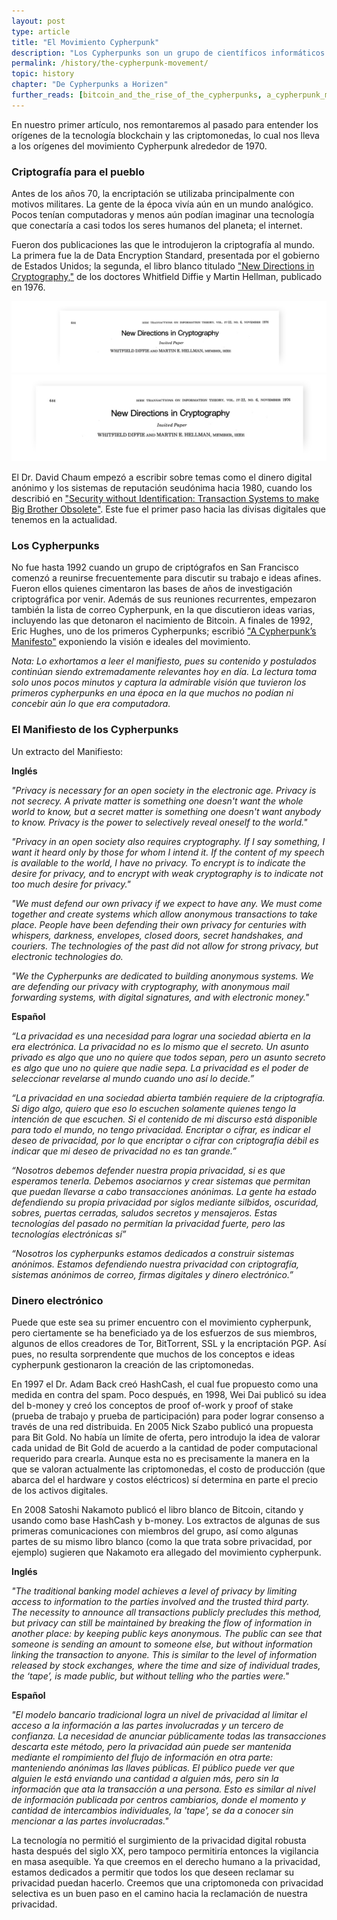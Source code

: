 ```yaml
---
layout: post
type: article
title: "El Movimiento Cypherpunk"
description: "Los Cypherpunks son un grupo de científicos informáticos que desean proporcionar un cifrado fuerte al público en general."
permalink: /history/the-cypherpunk-movement/
topic: history
chapter: "De Cypherpunks a Horizen"
further_reads: [bitcoin_and_the_rise_of_the_cypherpunks, a_cypherpunk_manifesto]
---
```


En nuestro primer artículo, nos remontaremos al pasado para entender los orígenes de la tecnología blockchain y las criptomonedas, lo cual nos lleva a los orígenes del movimiento Cypherpunk alrededor de 1970.

### Criptografía para el pueblo

Antes de los años 70, la encriptación se utilizaba principalmente con motivos militares. La gente de la época vivía aún en un mundo analógico. Pocos tenían computadoras y menos aún  podían imaginar una tecnología que conectaría a casi todos los seres humanos del planeta; el internet.

Fueron dos publicaciones las que le introdujeron la criptografía al mundo. La primera fue la de Data Encryption Standard, presentada por el gobierno de Estados Unidos; la segunda, el libro blanco titulado ["New Directions in Cryptography,"](https://ee.stanford.edu/~hellman/publications/24.pdf) de los doctores Whitfield Diffie y Martin Hellman, publicado en 1976.

![New directions](/assets/post_files/history/the-cypherpunk-movement/new_directions_D.jpg)
![New directions](/assets/post_files/history/the-cypherpunk-movement/new_directions_M.jpg)

El Dr. David Chaum empezó a escribir sobre temas como el dinero digital anónimo y los sistemas de reputación seudónima hacia 1980, cuando los describió en ["Security without Identification: Transaction Systems to make Big Brother Obsolete"](https://www.chaum.com/publications/Security_Wthout_Identification.html). Este fue el primer paso hacia las divisas digitales que tenemos en la actualidad.

### Los Cypherpunks

No fue hasta 1992 cuando un grupo de criptógrafos en San Francisco comenzó a reunirse frecuentemente para discutir su trabajo e ideas afines. Fueron ellos quienes cimentaron las bases de años de investigación criptográfica por venir. Además de sus reuniones recurrentes, empezaron también la lista de correo Cypherpunk, en la que discutieron ideas varias, incluyendo las que detonaron el nacimiento de Bitcoin. A finales de 1992, Eric Hughes, uno de los primeros Cypherpunks; escribió ["A Cypherpunk’s Manifesto"](https://www.activism.net/cypherpunk/manifesto.html) exponiendo la visión e ideales del movimiento.

_Nota: Lo exhortamos a leer el manifiesto, pues su contenido y postulados continúan siendo extremadamente relevantes hoy en día. La lectura toma solo unos pocos minutos y captura la admirable visión que tuvieron los primeros cypherpunks en una época en la que muchos no podían ni concebir aún lo que era computadora._ 

### El Manifiesto de los Cypherpunks

Un extracto del Manifiesto:

**Inglés**

_"Privacy is necessary for an open society in the electronic age. Privacy is not secrecy. A private matter is something one doesn't want the whole world to know, but a secret matter is something one doesn't want anybody to know. Privacy is the power to selectively reveal oneself to the world."_

_"Privacy in an open society also requires cryptography. If I say something, I want it heard only by those for whom I intend it. If the content of my speech is available to the world, I have no privacy. To encrypt is to indicate the desire for privacy, and to encrypt with weak cryptography is to indicate not too much desire for privacy."_

_"We must defend our own privacy if we expect to have any. We must come together and create systems which allow anonymous transactions to take place. People have been defending their own privacy for centuries with whispers, darkness, envelopes, closed doors, secret handshakes, and couriers. The technologies of the past did not allow for strong privacy, but electronic technologies do._

_"We the Cypherpunks are dedicated to building anonymous systems. We are defending our privacy with cryptography, with anonymous mail forwarding systems, with digital signatures, and with electronic money."_

**Español**

_“La privacidad es una necesidad para lograr una sociedad abierta en la era electrónica. La privacidad no es lo mismo que el secreto. Un asunto privado es algo que uno no quiere que todos sepan, pero un asunto secreto es algo que uno no quiere que nadie sepa. La privacidad es el poder de seleccionar revelarse al mundo cuando uno así lo decide.”_

_“La privacidad en una sociedad abierta también requiere de la criptografía. Si digo algo, quiero que eso lo escuchen solamente quienes tengo la intención de que escuchen. Si el contenido de mi discurso está disponible para todo el mundo, no tengo privacidad. Encriptar o cifrar, es indicar el deseo de privacidad, por lo que encriptar o cifrar con criptografía débil es indicar que mi deseo de privacidad no es tan grande.”_

_“Nosotros debemos defender nuestra propia privacidad, si es que esperamos tenerla. Debemos asociarnos y crear sistemas que permitan que puedan llevarse a cabo transacciones anónimas. La gente ha estado defendiendo su propia privacidad por siglos mediante silbidos, oscuridad, sobres, puertas cerradas, saludos secretos y mensajeros. Estas tecnologías del pasado no permitían la privacidad fuerte, pero las tecnologías electrónicas sí”_

_“Nosotros los cypherpunks estamos dedicados a construir sistemas anónimos. Estamos defendiendo nuestra privacidad con criptografía, sistemas anónimos de correo, firmas digitales y dinero electrónico.”_

### Dinero electrónico 

Puede que este sea su primer encuentro con el movimiento cypherpunk, pero ciertamente se ha beneficiado ya de los esfuerzos de sus miembros, algunos de ellos creadores de Tor, BitTorrent, SSL y la encriptación PGP. Así pues, no resulta sorprendente que muchos de los conceptos e ideas cypherpunk gestionaron la creación de las criptomonedas.

En 1997 el Dr. Adam Back creó HashCash, el cual fue propuesto como una medida en contra del spam. Poco después, en 1998, Wei Dai publicó su idea del b-money y creó los conceptos de proof of-work y proof of stake (prueba de trabajo y prueba de participación) para poder lograr consenso a través de una red distribuida. En 2005 Nick Szabo publicó una propuesta para Bit Gold. No había un límite de oferta, pero introdujo la idea de valorar cada unidad de Bit Gold de acuerdo a la cantidad de poder computacional requerido para crearla. Aunque esta no es precisamente la manera en la que se valoran actualmente las criptomonedas, el costo de producción (que abarca del el hardware y costos eléctricos) sí determina en parte el precio de los activos digitales.

En 2008 Satoshi Nakamoto publicó el libro blanco de Bitcoin, citando y usando como base HashCash y b-money. Los extractos de algunas de sus primeras comunicaciones con miembros del grupo, así como algunas partes de su mismo libro blanco (como la que trata sobre privacidad, por ejemplo) sugieren que Nakamoto era allegado del movimiento cypherpunk.

**Inglés**

_"The traditional banking model achieves a level of privacy by limiting access to information to the parties involved and the trusted third party. The necessity to announce all transactions publicly precludes this method, but privacy can still be maintained by breaking the flow of information in another place: by keeping public keys anonymous. The public can see that someone is sending an amount to someone else, but without information linking the transaction to anyone. This is similar to the level of information released by stock exchanges, where the time and size of individual trades, the ‘tape’, is made public, but without telling who the parties were."_

**Español**

_"El modelo bancario tradicional logra un nivel de privacidad al limitar el acceso a la información a las partes involucradas y un tercero de confianza. La necesidad de anunciar públicamente todas las transacciones descarta este método, pero la privacidad aún puede ser mantenida mediante el rompimiento del flujo de información en otra parte: manteniendo anónimas las llaves públicas. El público puede ver que alguien le está enviando una cantidad a alguien más, pero sin la información que ata la transacción a una persona. Esto es similar al nivel de información publicada por centros cambiarios, donde el momento y cantidad de intercambios individuales, la 'tape', se da a conocer sin mencionar a las partes involucradas."_

La tecnología no permitió el surgimiento de la privacidad digital robusta hasta después del siglo XX, pero tampoco permitiría entonces la vigilancia en masa asequible. Ya que creemos en el derecho humano a la privacidad, estamos dedicados a permitir que todos los que deseen reclamar su privacidad puedan hacerlo. Creemos que una criptomoneda con privacidad selectiva es un buen paso en el camino hacia la reclamación de nuestra privacidad.